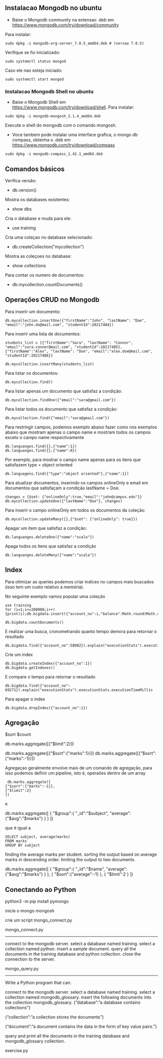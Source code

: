 ## Instalacao Mongodb no ubuntu

- Baixe o Mongodb community na extensao .deb em https://www.mongodb.com/try/download/community 

Para instalar:
```
sudo dpkg -i mongodb-org-server_7.0.5_amd64.deb # (versao 7.0.5) 
```

Verifique se foi inicializado:
```
sudo systemctl status mongod
```

Caso ele nao esteja iniciado:
```
sudo systemctl start mongod
```
### Instalacao Mongodb Shell no ubuntu

- Baixe o Mongodb Shell em https://www.mongodb.com/try/download/shell. Para instalar:
```
sudo dpkg -i mongodb-mongosh_2.1.4_amd64.deb
```

Execute o shell do mongodb com o comando mongosh.

- Voce tambem pode instalar uma interface grafica, o mongo db compass, obtenha o .deb em  https://www.mongodb.com/try/download/compass

```
sudo dpkg -i mongodb-compass_1.42.1_amd64.deb
```

## Comandos básicos

Verifica versão:
- db.version() 

Mostra os databases existentes:
- show dbs

Cria o database e muda para ele:
- use training

Cria uma coleçao no database selecionado:
- db.createCollection("mycollection")

Mostra as coleçoes no database:
- show collections

Para contar os numero de documentos:
- db.mycollection.countDocuments()

## Operações CRUD no Mongodb

Para inserir um documento:
```
db.mycollection.insertOne({"firstName":"John", "lastName": "Doe", "email":"john.do@mail.com", "studentId":20217484})
```

Para inserir uma lista de documentos:
```
students_list = [{"firstName":"Sara", "lastName": "Connor", "email":"sara.connor@mail.com", "studentId":20217485}, {"firstName":"Alex", "lastName": "Doe", "email":"alex.doe@mail.com", "studentId":20217486}]

db.mycollection.insertMany(students_list)
```
    
Para listar os documentos:
```
db.mycollection.find()
```

Para listar apenas um documento que satisfaz a condição:
```
db.mycollection.findOne({"email":"sara@gmail.com"})
```

Para listar todos os documento que satisfaz a condição:
```
db.mycollection.find({"email":"sara@gmail.com"})
```
Para restringir campos, podemos exemplo abaixo  fazer como nos exemplos abaixo que mostram apenas o campo name e mostram todos os campos exceto o campo name respectivamente
```
db.languanges.find({},{"name":1})
db.languanges.find({},{"name":0})
```

Por exemplo, para mostrar o campo name apenas para os itens que satisfazem type = object oriented
```
db.languagens.find({"type":"object oriented"},{"name":1})
```

Para atualizar documentos, inserindo os campos onlineOnly e email em documentos que 
satisfaçam a condição lastName = Doe.
```
changes = {$set: {"onlineOnly":true,"email":"john@campus.edu"}}
db.mycollection.updateOne({"lastName":"Doe"}, changes)
```
Para inserir o campo onlineOnly em todos os documentos da coleção:
```
db.mycollection.updateMany({},{"$set": {"onlineOnly": true}})
```

Apagar um item que satisfaz a condição:
```
db.languanges.deleteOne({"name":"scala"})
```

Apaga todos os itens que satisfaz a condição
```
db.languanges.deleteMany({"name":"scala"})
```

## Index 

Para otimizar as queries podemos criar indices no campos mais buscados (isso tem um custo relativo a memória).

No seguinte exemplo vamos popular uma coleção 
```
use training
for (i=1;i<=200000;i++){print(i);db.bigdata.insert({"account_no":i,"balance":Math.round(Math.random()*1000000)})}
```

```
db.bigdata.countDocuments()
```
E realizar uma busca, cronometrando quanto tempo demora para retornar o resultado
```
db.bigdata.find({"account_no":58982}).explain("executionStats").executionStats.executionTimeMillis
```
Crie um index
```
db.bigdata.createIndex({"account_no":1})
db.bigdata.getIndexes()
```
E compare o tempo para retornar o resultado
```
db.bigdata.find({"account_no": 69271}).explain("executionStats").executionStats.executionTimeMillis
```
Para apagar o index
```
db.bigdata.dropIndex({"account_no":1})
```

## Agregação

$sort
$count

db.marks.aggregate([{"$limit":2}])

db.marks.aggregate([{"$sort":{"marks":1}}])
db.marks.aggregate([{"$sort":{"marks":-1}}])

Agregaçao geralmente envolve mais de um comando de agregação, para isso podemos definir um pipeline, isto é, operaões dentro de um array
 
```
 db.marks.aggregate([
{"$sort":{"marks":-1}},
{"$limit":2}
])
```

e

db.marks.aggregate([
{
    "$group":{
        "_id":"$subject",
        "average":{"$avg":"$marks"}
        }
}
])

que é igual  a
```
SELECT subject, average(marks)
FROM marks
GROUP BY subject
```

finding the average marks per student.
sorting the output based on average marks in descending order.
limiting the output to two documents.

db.marks.aggregate([
{
    "$group":{
        "_id":"$name",
        "average":{"$avg":"$marks"}
        }
},
{
    "$sort":{"average":-1}
},
{
    "$limit":2
}
])

## Conectando ao Python 

python3 -m pip install pymongo

inicie o mongo
mongosh

crie um script mongo_connect.py

mongo_connect.py

----------------------------------------------------------------------------------

connect to the mongodb server.
select a database named training.
select a collection named python.
insert a sample document.
query all the documents in the training database and python collection.
close the connection to the server.

mongo_query.py

----------------------------------------------------------------------------------

Write a Python program that can:

connect to the mongodb server.
select a database named training.
select a collection named mongodb_glossary.
insert the following documents into the collection mongodb_glossary.
{“database”:”a database contains collections”}

{“collection”:”a collection stores the documents”}

{“document”:”a document contains the data in the form of key value pairs.”}

query and print all the documents in the training database and mongodb_glossary collection.

exercise.py